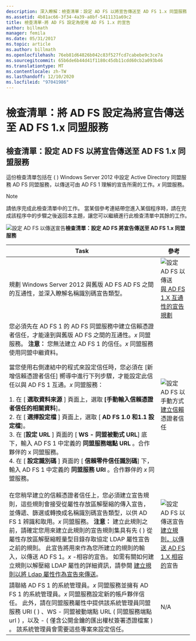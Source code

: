 ```yaml
---
description: 深入瞭解：檢查清單：設定 AD FS 以將宣告傳送至 AD FS 1.x 同盟服務
ms.assetid: 4b81ac66-3f34-4a39-a8bf-5411131a69c2
title: 檢查清單-將 AD FS 設定為使用 AD FS 1.x 的宣告
author: billmath
manager: femila
ms.date: 05/31/2017
ms.topic: article
ms.author: billmath
ms.openlocfilehash: 76eb81d64826b042c83f527fcd7cabebe9c3ce7a
ms.sourcegitcommit: 65b6de6b44d41f1180c45db11cdd60cb2a093b46
ms.translationtype: MT
ms.contentlocale: zh-TW
ms.lasthandoff: 12/10/2020
ms.locfileid: "97041986"
---
```

# <a name="checklist-configuring-ad-fs-to-send-claims-to-an-ad-fs-1x-federation-service"></a>檢查清單：將 AD FS 設定為將宣告傳送至 AD FS 1.x 同盟服務


## <a name="checklist-configuring-ad-fs-to-send-claims-to-an-ad-fs-1x-federation-service"></a>檢查清單：設定 AD FS 以將宣告傳送至 AD FS 1.x 同盟服務
這份檢查清單包括在 \( \) Windows Server 2012 中設定 Active Directory 同盟服務 AD FS 同盟服務，以傳送可由 AD FS 1 理解的宣告所需的工作。*x* 同盟服務。

> [!NOTE]
> 請依序完成此檢查清單中的工作。 當某個參考連結帶您進入某個程序時，請在完成該程序中的步驟之後返回本主題，讓您可以繼續進行此檢查清單中其餘的工作。

![設定 AD FS 以傳送宣告](media/2b05dce3-938f-4168-9b8f-1f4398cbdb9b.gif)**檢查清單：設定 AD FS 將宣告傳送至 AD FS 1.x 同盟服務**

|Task|參考|
|--------|-------------|
|規劃 Windows Server 2012 與舊版 AD FS AD FS 之間的互通性，並深入瞭解名稱識別碼宣告類型。|![設定 AD FS 以傳送](media/faa393df-4856-4431-9eda-4f4e5be72a90.gif)[與 AD FS 1.X 互通性的宣告規劃](/previous-versions/windows/it-pro/windows-server-2012-R2-and-2012/ff678040(v=ws.11))|
|您必須先在 AD FS 1 的 AD FS 同盟服務中建立信賴憑證者信任，才能達到與舊版 AD FS 之間的互通性。*x* 同盟服務。 **注意：** 您無法建立 AD FS 1 的信任。*x* 同盟服務使用同盟中繼資料。<p>當您使用右側連結中的程式來設定信任時，您必須在 [新增信賴憑證者信任] 嚮導中進行下列步驟，才能設定此信任以與 AD FS 1 互通。*x* 同盟服務：<p>1. 在 [ **選取資料來源** ] 頁面上，選取 **[手動輸入信賴憑證者信任的相關資料**]。<br />2. 在 [ **選擇設定檔** ] 頁面上，選取 [ **AD FS 1.0 和1.1 設定檔**]。<br />3. 在 [**設定 URL** ] 頁面的 [ **WS \- 同盟被動式 URL**] 底下，輸入 AD FS 1 中定義的 **同盟服務端點 URL** 。合作夥伴的 x 同盟服務。<br />4. 在 [ **設定識別碼** ] 頁面的 [ **信賴零件信任識別碼**] 下，輸入 AD FS 1 中定義的 **同盟服務 URI** 。合作夥伴的 *x* 同盟服務。|![設定 AD FS 以手動方式](media/faa393df-4856-4431-9eda-4f4e5be72a90.gif)[建立信賴](../../ad-fs/operations/Create-a-Relying-Party-Trust.md)憑證者信任|
|在您稍早建立的信賴憑證者信任上，您必須建立宣告規則，這些規則會接受從屬性存放區解壓縮的傳入宣告，並傳遞、篩選或轉換成名稱識別碼宣告類型，以供 AD FS 1 辨識和取用。*x* 同盟服務。 **注意：** 建立此規則之前，請確定您用來建立此規則的宣告規則集具有先 \( \) 從屬性存放區解壓縮輕量型目錄存取協定 LDAP 屬性宣告之前的規則。 此宣告將用來作為您所建立的規則的輸入，以傳送 AD FS 1。*x* \-相容的宣告。 如需有關如何建立規則以解壓縮 LDAP 屬性的詳細資訊，請參閱 [建立規則以將 Ldap 屬性作為宣告來傳送](../../ad-fs/operations/Create-a-Rule-to-Send-LDAP-Attributes-as-Claims.md)。|![設定 AD FS 以傳送宣告](media/faa393df-4856-4431-9eda-4f4e5be72a90.gif)[建立規則，以傳送 AD FS 1.X 相容的](../../ad-fs/operations/Create-a-Rule-to-Send-an-AD-FS-1x-Compatible-Claim.md)宣告|
|請聯絡 AD FS 1 的系統管理員。*x* 同盟服務並擁有 AD FS 1 的系統管理員。*x* 同盟服務設定新的帳戶夥伴信任。 此外，請在同盟服務屬性中提供該系統管理員同盟服務 URI \( \) 、WS \- 同盟被動端點 URL \( 同盟服務端點 url \) ，以及 \- \( 僅含公開金鑰的匯出權杖簽署憑證檔案 \) 。 該系統管理員會需要這些專案來設定信任。|N\/A|

